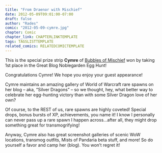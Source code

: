 ```yaml
---
title: "From Draenor with Mischief"
date: 2012-05-09T09:01:00-07:00
draft: false
author: "Rades"
comic: "2012-05-09-cymre.jpg"
chapter: Comic
chapter_link: CHAPTERLINKTEMPLATE
tags: TAGSLISTTEMPLATE
related_comics: RELATEDCOMICTEMPLATE
---
```


This is the special prize strip **Cymre** of [Bubbles of Mischief](http://www.bubblesofmischief.com/) won by taking 1st place in the Great Blog Noblegarden Egg Hunt! 


Congratulations Cymre! We hope you enjoy your guest appearance!


Cymre maintains an amazing gallery of World of Warcraft rare spawns on her blog – aka, “Silver Dragons” – so we thought, hey, what better way to celebrate her egg-hunting victory than with some Silver Dragon love of her own?


Of course, to the REST of us, rare spawns are highly coveted! Special drops, bonus bursts of XP, achievements, you name it! I know I personally can never pass up a rare spawn I happen across…after all, they might drop something great for transmogrifying!


Anyway, Cymre also has great screenshot galleries of scenic WoW locations, transmog outfits, Mists of Pandaria beta stuff, and more! So do yourself a favor and camp her (blog). You won’t regret it!

